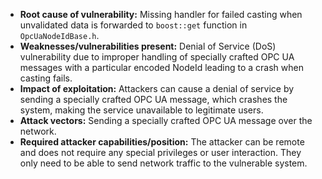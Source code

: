 - **Root cause of vulnerability:** Missing handler for failed casting when unvalidated data is forwarded to `boost::get` function in `OpcUaNodeIdBase.h`.
- **Weaknesses/vulnerabilities present:** Denial of Service (DoS) vulnerability due to improper handling of specially crafted OPC UA messages with a particular encoded NodeId leading to a crash when casting fails.
- **Impact of exploitation:** Attackers can cause a denial of service by sending a specially crafted OPC UA message, which crashes the system, making the service unavailable to legitimate users.
- **Attack vectors:** Sending a specially crafted OPC UA message over the network.
- **Required attacker capabilities/position:** The attacker can be remote and does not require any special privileges or user interaction. They only need to be able to send network traffic to the vulnerable system.